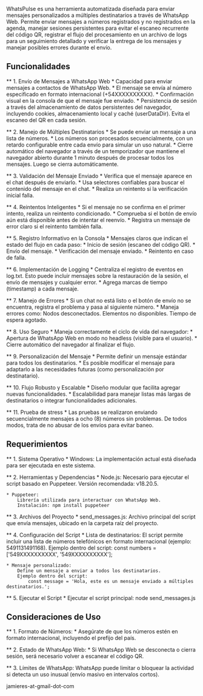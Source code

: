 WhatsPulse es una herramienta automatizada diseñada para enviar mensajes personalizados a múltiples destinatarios a través de WhatsApp Web. Permite enviar mensajes a números registrados y no registrados en la agenda, manejar sesiones persistentes para evitar el escaneo recurrente del código QR, registrar el flujo del procesamiento en un archivo de logs para un seguimiento detallado y verificar la entrega de los mensajes y manejar posibles errores durante el envío.


## Funcionalidades
** 1. Envío de Mensajes a WhatsApp Web
	* Capacidad para enviar mensajes a contactos de WhatsApp Web.
	* El mensaje se envía al número especificado en formato internacional (+54XXXXXXXXXX).
	* Confirmación visual en la consola de que el mensaje fue enviado.
	* Persistencia de sesión a través del almacenamiento de datos persistentes del navegador, incluyendo cookies, almacenamiento local y caché (userDataDir). Evita el escaneo del QR en cada sesión.

** 2. Manejo de Múltiples Destinatarios
	* Se puede enviar un mensaje a una lista de números.
	* Los números son procesados secuencialmente, con un retardo configurable entre cada envío para simular un uso natural.
	* Cierre automático del navegador a través de un temporizador que mantiene el navegador abierto durante 1 minuto después de procesar todos los mensajes. Luego se cierra automáticamente. 

** 3. Validación del Mensaje Enviado
	* Verifica que el mensaje aparece en el chat después de enviarlo.
	* Usa selectores confiables para buscar el contenido del mensaje en el chat.
	* Realiza un reintento si la verificación inicial falla.

** 4. Reintentos Inteligentes
	* Si el mensaje no se confirma en el primer intento, realiza un reintento condicionado.
	* Comprueba si el botón de envío aún está disponible antes de intentar el reenvío.
	* Registra un mensaje de error claro si el reintento también falla.

** 5. Registro Informativo en la Consola
	* Mensajes claros que indican el estado del flujo en cada paso:
	* Inicio de sesión (escaneo del código QR).
	* Envío del mensaje.
	* Verificación del mensaje enviado.
	* Reintento en caso de falla.
	
** 6. Implementación de Logging
	* Centraliza el registro de eventos en log.txt. Esto puede incluir mensajes sobre la restauración de la sesión, el envío de mensajes y cualquier error.
	* Agrega marcas de tiempo (timestamp) a cada mensaje.

** 7. Manejo de Errores
	* Si un chat no está listo o el botón de envío no se encuentra, registra el problema y pasa al siguiente número.
	* Maneja errores como:
		Nodos desconectados.
		Elementos no disponibles.
		Tiempo de espera agotado.

** 8. Uso Seguro
	* Maneja correctamente el ciclo de vida del navegador:
	* Apertura de WhatsApp Web en modo no headless (visible para el usuario).
	* Cierre automático del navegador al finalizar el flujo.

** 9. Personalización del Mensaje
	* Permite definir un mensaje estándar para todos los destinatarios.
	* Es posible modificar el mensaje para adaptarlo a las necesidades futuras (como personalización por destinatario).

** 10. Flujo Robusto y Escalable
	* Diseño modular que facilita agregar nuevas funcionalidades.
	* Escalabilidad para manejar listas más largas de destinatarios o integrar funcionalidades adicionales.

** 11. Prueba de stress
	* Las pruebas se realizaron enviando secuencialmente mensajes a ocho (8) números sin problemas. De todos modos, trata de no abusar de los envíos para evitar baneo. 
	

## Requerimientos
** 1. Sistema Operativo
	* Windows: La implementación actual está diseñada para ser ejecutada en este sistema.

** 2. Herramientas y Dependencias
	* Node.js:
		Necesario para ejecutar el script basado en Puppeteer.
		Versión recomendada: v18.20.5.

	* Puppeteer:
		Librería utilizada para interactuar con WhatsApp Web.
		Instalación: npm install puppeteer

** 3. Archivos del Proyecto
	* send_messages.js: Archivo principal del script que envía mensajes, ubicado en la carpeta raíz del proyecto.

** 4. Configuración del Script
	* Lista de destinatarios:
		El script permite incluir una lista de números telefónicos en formato internacional (ejemplo: 5491131491168).
		Ejemplo dentro del script:
			const numbers = ['549XXXXXXXXXX', '549XXXXXXXXXX'];

	* Mensaje personalizado:
		Define un mensaje a enviar a todos los destinatarios.
		Ejemplo dentro del script:
			const message = 'Hola, este es un mensaje enviado a múltiples destinatarios.';

** 5. Ejecutar el Script
	* Ejecutar el script principal:
		node send_messages.js


## Consideraciones de Uso
** 1. Formato de Números:
	* Asegúrate de que los números estén en formato internacional, incluyendo el prefijo del país.

** 2. Estado de WhatsApp Web:
	* Si WhatsApp Web se desconecta o cierra sesión, será necesario volver a escanear el código QR.

** 3. Límites de WhatsApp:
	WhatsApp puede limitar o bloquear la actividad si detecta un uso inusual (envío masivo en intervalos cortos).

jamieres-at-gmail-dot-com
